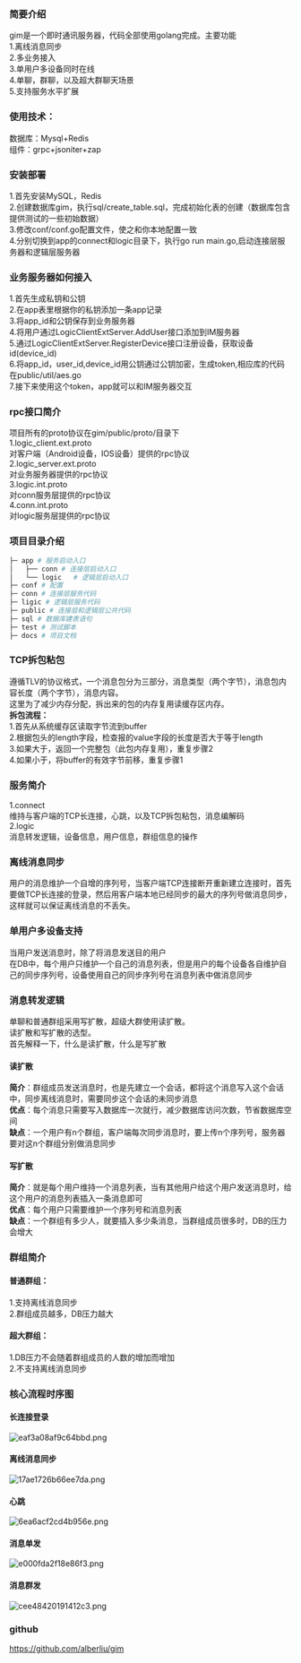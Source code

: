 ### 简要介绍
gim是一个即时通讯服务器，代码全部使用golang完成。主要功能  
1.离线消息同步  
2.多业务接入  
3.单用户多设备同时在线    
4.单聊，群聊，以及超大群聊天场景  
5.支持服务水平扩展
### 使用技术：
数据库：Mysql+Redis  
组件：grpc+jsoniter+zap  
### 安装部署
1.首先安装MySQL，Redis  
2.创建数据库gim，执行sql/create_table.sql，完成初始化表的创建（数据库包含提供测试的一些初始数据）   
3.修改conf/conf.go配置文件，使之和你本地配置一致  
4.分别切换到app的connect和logic目录下，执行go run main.go,启动连接层服务器和逻辑层服务器  
### 业务服务器如何接入
1.首先生成私钥和公钥  
2.在app表里根据你的私钥添加一条app记录    
3.将app_id和公钥保存到业务服务器  
4.将用户通过LogicClientExtServer.AddUser接口添加到IM服务器  
5.通过LogicClientExtServer.RegisterDevice接口注册设备，获取设备id(device_id)  
6.将app_id，user_id,device_id用公钥通过公钥加密，生成token,相应库的代码在public/util/aes.go  
7.接下来使用这个token，app就可以和IM服务器交互
### rpc接口简介
项目所有的proto协议在gim/public/proto/目录下  
1.logic_client.ext.proto  
对客户端（Android设备，IOS设备）提供的rpc协议  
2.logic_server.ext.proto    
对业务服务器提供的rpc协议  
3.logic.int.proto  
对conn服务层提供的rpc协议  
4.conn.int.proto  
对logic服务层提供的rpc协议  
### 项目目录介绍
```bash
├─ app # 服务启动入口
│   ├── conn # 连接层启动入口
│   └── logic   # 逻辑层启动入口
├─ conf # 配置
├─ conn # 连接层服务代码
├─ ligic # 逻辑层服务代码
├─ public # 连接层和逻辑层公共代码
├─ sql # 数据库建表语句
├─ test # 测试脚本
├─ docs # 项目文档
```
### TCP拆包粘包
遵循TLV的协议格式，一个消息包分为三部分，消息类型（两个字节），消息包内容长度（两个字节），消息内容。  
这里为了减少内存分配，拆出来的包的内存复用读缓存区内存。  
**拆包流程：**  
1.首先从系统缓存区读取字节流到buffer  
2.根据包头的length字段，检查报的value字段的长度是否大于等于length  
3.如果大于，返回一个完整包（此包内存复用），重复步骤2  
4.如果小于，将buffer的有效字节前移，重复步骤1  
### 服务简介
1.connect  
维持与客户端的TCP长连接，心跳，以及TCP拆包粘包，消息编解码  
2.logic  
消息转发逻辑，设备信息，用户信息，群组信息的操作
### 离线消息同步
用户的消息维护一个自增的序列号，当客户端TCP连接断开重新建立连接时，首先要做TCP长连接的登录，然后用客户端本地已经同步的最大的序列号做消息同步，这样就可以保证离线消息的不丢失。  
### 单用户多设备支持
当用户发送消息时，除了将消息发送目的用户  
在DB中，每个用户只维护一个自己的消息列表，但是用户的每个设备各自维护自己的同步序列号，设备使用自己的同步序列号在消息列表中做消息同步  
### 消息转发逻辑
单聊和普通群组采用写扩散，超级大群使用读扩散。  
读扩散和写扩散的选型。  
首先解释一下，什么是读扩散，什么是写扩散  
#### 读扩散
**简介**：群组成员发送消息时，也是先建立一个会话，都将这个消息写入这个会话中，同步离线消息时，需要同步这个会话的未同步消息  
**优点**：每个消息只需要写入数据库一次就行，减少数据库访问次数，节省数据库空间  
**缺点**：一个用户有n个群组，客户端每次同步消息时，要上传n个序列号，服务器要对这n个群组分别做消息同步  
#### 写扩散
**简介**：就是每个用户维持一个消息列表，当有其他用户给这个用户发送消息时，给这个用户的消息列表插入一条消息即可  
**优点**：每个用户只需要维护一个序列号和消息列表  
**缺点**：一个群组有多少人，就要插入多少条消息，当群组成员很多时，DB的压力会增大
### 群组简介
#### 普通群组：
1.支持离线消息同步    
2.群组成员越多，DB压力越大
#### 超大群组：
1.DB压力不会随着群组成员的人数的增加而增加  
2.不支持离线消息同步
### 核心流程时序图
#### 长连接登录
![eaf3a08af9c64bbd.png](http://www.wailian.work/images/2019/10/26/eaf3a08af9c64bbd.png)
#### 离线消息同步
![17ae1726b66ee7da.png](http://www.wailian.work/images/2019/10/26/17ae1726b66ee7da.png)
#### 心跳
![6ea6acf2cd4b956e.png](http://www.wailian.work/images/2019/10/26/6ea6acf2cd4b956e.png)
#### 消息单发
![e000fda2f18e86f3.png](http://www.wailian.work/images/2019/10/26/e000fda2f18e86f3.png)
#### 消息群发
![cee48420191412c3.png](http://www.wailian.work/images/2019/10/26/cee48420191412c3.png)
### github
https://github.com/alberliu/gim
